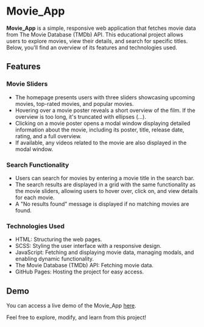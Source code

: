 # Movie_App

**Movie_App** is a simple, responsive web application that fetches movie data from The Movie Database (TMDb) API. This educational project allows users to explore movies, view their details, and search for specific titles. Below, you'll find an overview of its features and technologies used.

## Features

### Movie Sliders
- The homepage presents users with three sliders showcasing upcoming movies, top-rated movies, and popular movies.
- Hovering over a movie poster reveals a short overview of the film. If the overview is too long, it's truncated with ellipses (...).
- Clicking on a movie poster opens a modal window displaying detailed information about the movie, including its poster, title, release date, rating, and a full overview.
- If available, any videos related to the movie are also displayed in the modal window.

### Search Functionality
- Users can search for movies by entering a movie title in the search bar.
- The search results are displayed in a grid with the same functionality as the movie sliders, allowing users to hover over, click on, and view details for each movie.
- A "No results found" message is displayed if no matching movies are found.

### Technologies Used
- HTML: Structuring the web pages.
- SCSS: Styling the user interface with a responsive design.
- JavaScript: Fetching and displaying movie data, managing modals, and enabling dynamic functionality.
- The Movie Database (TMDb) API: Fetching movie data.
- GitHub Pages: Hosting the project for easy access.

## Demo
You can access a live demo of the Movie_App [here](https://ivansdk.github.io/movie_app/).

Feel free to explore, modify, and learn from this project!
